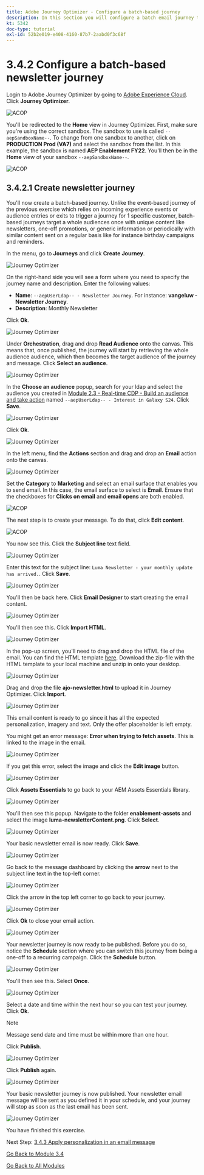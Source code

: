 ```yaml
---
title: Adobe Journey Optimizer - Configure a batch-based journey
description: In this section you will configure a batch email journey to send a newsletter
kt: 5342
doc-type: tutorial
exl-id: 52b2e019-e408-4160-87b7-2aabd0f3c68f
---
```

# 3.4.2 Configure a batch-based newsletter journey 

Login to Adobe Journey Optimizer by going to [Adobe Experience Cloud](https://experience.adobe.com). Click **Journey Optimizer**.

![ACOP](./../../../modules/ajo-b2c/module3.1/images/acophome.png)

You'll be redirected to the **Home**  view in Journey Optimizer. First, make sure you're using the correct sandbox. The sandbox to use is called `--aepSandboxName--`. To change from one sandbox to another, click on **PRODUCTION Prod (VA7)** and select the sandbox from the list. In this example, the sandbox is named **AEP Enablement FY22**. You'll then be in the **Home** view of your sandbox `--aepSandboxName--`.

![ACOP](./../../../modules/ajo-b2c/module3.1/images/acoptriglp.png)

## 3.4.2.1 Create newsletter journey

You'll now create a batch-based journey. Unlike the event-based journey of the previous exercise which relies on incoming experience events or audience entries or exits to trigger a journey for 1 specific customer, batch-based journeys target a whole audiences once with unique content like newsletters, one-off promotions, or generic information or periodically with similar content sent on a regular basis like for instance birthday campaigns and reminders. 

In the menu, go to **Journeys** and click **Create Journey**.

![Journey Optimizer](./images/oc43.png)

On the right-hand side you will see a form where you need to specify the journey name and description. Enter the following values:

- **Name**: `--aepUserLdap-- - Newsletter Journey`. For instance: **vangeluw - Newsletter Journey**.
- **Description**: Monthly Newsletter

Click **Ok**. 

![Journey Optimizer](./images/batchj2.png)

Under **Orchestration**, drag and drop **Read Audience** onto the canvas. This means that, once published, the journey will start by retrieving the whole audience audience, which then becomes the target audience of the journey and message. Click **Select an audience**.

![Journey Optimizer](./images/batchj3.png)

In the **Choose an audience** popup, search for your ldap and select the audience you created in [Module 2.3 - Real-time CDP - Build an audience and take action](./../../../modules/rtcdp-b2c/module2.3/real-time-cdp-build-a-segment-take-action.md) named `--aepUserLdap-- - Interest in Galaxy S24`. Click **Save**.

![Journey Optimizer](./images/batchj5.png)

Click **Ok**.

![Journey Optimizer](./images/batchj6.png)

In the left menu, find the **Actions** section and drag and drop an **Email** action onto the canvas.

![Journey Optimizer](./images/batchj7.png)

Set the **Category** to **Marketing** and select an email surface that enables you to send email. In this case, the email surface to select is **Email**. Ensure that the checkboxes for **Clicks on email** and **email opens** are both enabled.

![ACOP](./images/journeyactions1eee.png)

The next step is to create your message. To do that, click **Edit content**.

![ACOP](./images/journeyactions2.png)

You now see this. Click the **Subject line** text field.

![Journey Optimizer](./images/batch4.png)

Enter this text for the subject line: `Luma Newsletter - your monthly update has arrived.`. Click **Save**.

![Journey Optimizer](./images/batch5.png)

You'll then be back here. Click **Email Designer** to start creating the email content. 

![Journey Optimizer](./images/batch6.png)

You'll then see this. Click **Import HTML**.

![Journey Optimizer](./images/batch7.png)

In the pop-up screen, you'll need to drag and drop the HTML file of the email. You can find the HTML template [here](./../../../assets/html/ajo-newsletter.html.zip). Download the zip-file with the HTML template to your local machine and unzip in onto your desktop.

![Journey Optimizer](./images/html1.png)

Drag and drop the file **ajo-newsletter.html** to upload it in Journey Optimizer. Click **Import**.

![Journey Optimizer](./images/batch8.png)

This email content is ready to go since it has all the expected personalization, imagery and text. Only the offer placeholder is left empty. 

You might get an error message: **Error when trying to fetch assets**. This is linked to the image in the email.

![Journey Optimizer](./images/errorfetch.png)

If you get this error, select the image and click the **Edit image** button.

![Journey Optimizer](./images/errorfetch1.png)

Click **Assets Essentials** to go back to your AEM Assets Essentials library.

![Journey Optimizer](./images/errorfetch2.png)

You'll then see this popup. Navigate to the folder **enablement-assets** and select the image **luma-newsletterContent.png**. Click **Select**.

![Journey Optimizer](./images/errorfetch3.png)

Your basic newsletter email is now ready. Click **Save**.

![Journey Optimizer](./images/ready.png)

Go back to the message dashboard by clicking the **arrow** next to the subject line text in the top-left corner.

![Journey Optimizer](./images/batch9.png)

Click the arrow in the top left corner to go back to your journey.

![Journey Optimizer](./images/oc79aeee.png)

Click **Ok** to close your email action.

![Journey Optimizer](./images/oc79beee.png)

Your newsletter journey is now ready to be published. Before you do so, notice the **Schedule** section where you can switch this journey from being a one-off to a recurring campaign. Click the **Schedule** button.

![Journey Optimizer](./images/batchj12.png)

You'll then see this. Select **Once**.

![Journey Optimizer](./images/sch1.png)

Select a date and time within the next hour so you can test your journey. Click **Ok**.

>[!NOTE]
>
>Message send date and time must be within more than one hour.

Click **Publish**.

![Journey Optimizer](./images/batchj13.png)

Click **Publish** again.

![Journey Optimizer](./images/batchj14.png)

Your basic newsletter journey is now published. Your newsletter email message will be sent as you defined it in your schedule, and your journey will stop as soon as the last email has been sent.

![Journey Optimizer](./images/batchj14eee.png)

You have finished this exercise.

Next Step: [3.4.3 Apply personalization in an email message](./ex3.md)

[Go Back to Module 3.4](./journeyoptimizer.md)

[Go Back to All Modules](../../../overview.md)
